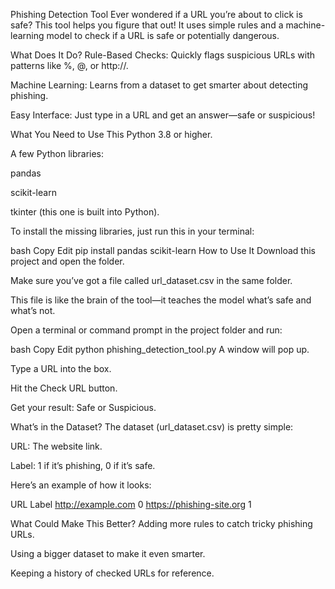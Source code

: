 
Phishing Detection Tool
Ever wondered if a URL you’re about to click is safe? This tool helps you figure that out! It uses simple rules and a machine-learning model to check if a URL is safe or potentially dangerous.

What Does It Do?
Rule-Based Checks: Quickly flags suspicious URLs with patterns like %, @, or http://.

Machine Learning: Learns from a dataset to get smarter about detecting phishing.

Easy Interface: Just type in a URL and get an answer—safe or suspicious!

What You Need to Use This
Python 3.8 or higher.

A few Python libraries:

pandas

scikit-learn

tkinter (this one is built into Python).

To install the missing libraries, just run this in your terminal:

bash
Copy
Edit
pip install pandas scikit-learn
How to Use It
Download this project and open the folder.

Make sure you’ve got a file called url_dataset.csv in the same folder.

This file is like the brain of the tool—it teaches the model what’s safe and what’s not.

Open a terminal or command prompt in the project folder and run:

bash
Copy
Edit
python phishing_detection_tool.py
A window will pop up.

Type a URL into the box.

Hit the Check URL button.

Get your result: Safe or Suspicious.

What’s in the Dataset?
The dataset (url_dataset.csv) is pretty simple:

URL: The website link.

Label: 1 if it’s phishing, 0 if it’s safe.

Here’s an example of how it looks:

URL	Label
http://example.com	0
https://phishing-site.org	1

What Could Make This Better?
Adding more rules to catch tricky phishing URLs.

Using a bigger dataset to make it even smarter.

Keeping a history of checked URLs for reference.

